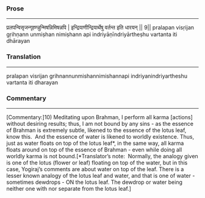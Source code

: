 ### Prose 
 --- 
प्रलपन्विसृजन्गृह्ण्न्नुन्मिषन्निमिषन्नपि |
इन्द्रियाणीन्द्रियार्थेषु वर्तन्त इति धारयन् || 9||
pralapan visṛijan gṛihṇann unmiṣhan nimiṣhann api
indriyāṇīndriyārtheṣhu vartanta iti dhārayan

### Translation 
 --- 
pralapan visrijan grihnannunmishannimishannapi indriyanindriyartheshu vartanta iti dharayan

### Commentary 
 --- 
[Commentary:]10) Meditating upon Brahman, I perform all karma [actions] without desiring results; thus, I am not bound by any sins - as the essence of Brahman is extremely subtle, likened to the essence of the lotus leaf, know this.  And the essence of water is likened to worldly existence. Thus, just as water floats on top of the lotus leaf*, in the same way, all karma floats around on top of the essence of Brahman - even while doing all worldly karma is not bound.[*Translator’s note:  Normally, the analogy given is one of the lotus (flower or leaf) floating on top of the water, but in this case, Yogiraj’s comments are about water on top of the leaf. There is a lesser known analogy of the lotus leaf and water, and that is one of water -sometimes dewdrops - ON the lotus leaf. The dewdrop or water being neither one with nor separate from the lotus leaf.]